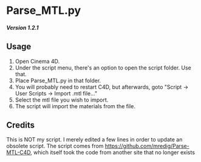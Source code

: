 # Parse_MTL.py
##### Version 1.2.1

## Usage

1. Open Cinema 4D. 
2. Under the script menu, there's an option to open the script folder. Use that. 
3. Place Parse_MTL.py in that folder. 
4. You will probably need to restart C4D, but afterwards, goto "Script -> User Scripts -> Import .mtl file..."
5. Select the mtl file you wish to import.
6. The script will import the materials from the file.

## Credits

This is NOT my script. I merely edited a few lines in order to update an obsolete script.
The script comes from https://github.com/mredig/Parse-MTL-C4D, which itself took the code from another site that no longer exists
